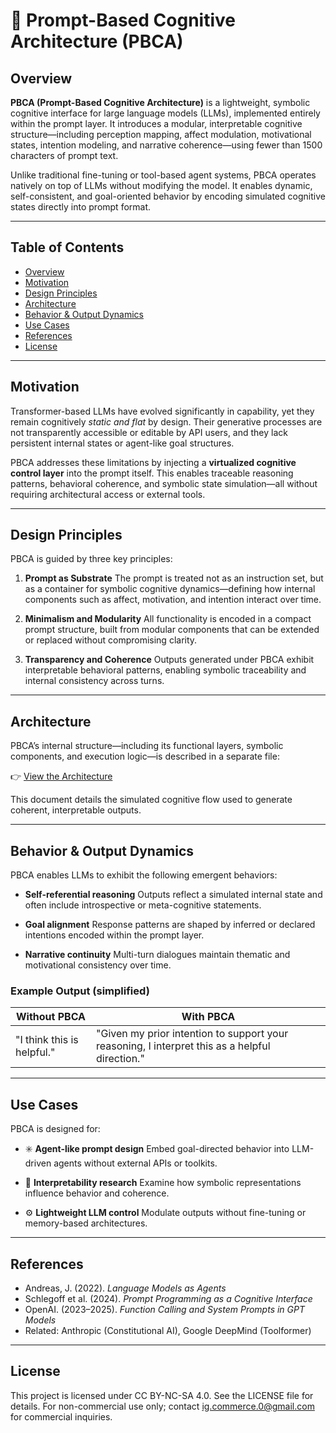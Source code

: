 # 📘 Prompt-Based Cognitive Architecture (PBCA)

## Overview

**PBCA (Prompt-Based Cognitive Architecture)** is a lightweight, symbolic cognitive interface for large language models (LLMs), implemented entirely within the prompt layer. It introduces a modular, interpretable cognitive structure—including perception mapping, affect modulation, motivational states, intention modeling, and narrative coherence—using fewer than 1500 characters of prompt text.

Unlike traditional fine-tuning or tool-based agent systems, PBCA operates natively on top of LLMs without modifying the model. It enables dynamic, self-consistent, and goal-oriented behavior by encoding simulated cognitive states directly into prompt format.

------

## Table of Contents <!-- omit in toc -->

- [Overview](#Overview)
- [Motivation](#Motivation)
- [Design Principles](#Design-Principles)
- [Architecture](#Architecture)
- [Behavior & Output Dynamics](#Behavior--Output-Dynamics)
- [Use Cases](#Use-Cases)
- [References](#References)
- [License](#License)

---

## Motivation

Transformer-based LLMs have evolved significantly in capability, yet they remain cognitively *static and flat* by design. Their generative processes are not transparently accessible or editable by API users, and they lack persistent internal states or agent-like goal structures.

PBCA addresses these limitations by injecting a **virtualized cognitive control layer** into the prompt itself. This enables traceable reasoning patterns, behavioral coherence, and symbolic state simulation—all without requiring architectural access or external tools.

---

## Design Principles

PBCA is guided by three key principles:

1. **Prompt as Substrate**
   The prompt is treated not as an instruction set, but as a container for symbolic cognitive dynamics—defining how internal components such as affect, motivation, and intention interact over time.

2. **Minimalism and Modularity**
   All functionality is encoded in a compact prompt structure, built from modular components that can be extended or replaced without compromising clarity.

3. **Transparency and Coherence**
   Outputs generated under PBCA exhibit interpretable behavioral patterns, enabling symbolic traceability and internal consistency across turns.

---

## Architecture

PBCA’s internal structure—including its functional layers, symbolic components, and execution logic—is described in a separate file:

👉 [View the Architecture](./architecture.md)

This document details the simulated cognitive flow used to generate coherent, interpretable outputs.

---

## Behavior & Output Dynamics

PBCA enables LLMs to exhibit the following emergent behaviors:

* **Self-referential reasoning**
  Outputs reflect a simulated internal state and often include introspective or meta-cognitive statements.

* **Goal alignment**
  Response patterns are shaped by inferred or declared intentions encoded within the prompt layer.

* **Narrative continuity**
  Multi-turn dialogues maintain thematic and motivational consistency over time.

### Example Output (simplified)

| Without PBCA               | With PBCA                                                                                      |
| -------------------------- | ---------------------------------------------------------------------------------------------- |
| "I think this is helpful." | "Given my prior intention to support your reasoning, I interpret this as a helpful direction." |

---

## Use Cases

PBCA is designed for:

* ✳️ **Agent-like prompt design**
  Embed goal-directed behavior into LLM-driven agents without external APIs or toolkits.

* 🔎 **Interpretability research**
  Examine how symbolic representations influence behavior and coherence.

* ⚙️ **Lightweight LLM control**
  Modulate outputs without fine-tuning or memory-based architectures.

---

## References

* Andreas, J. (2022). *Language Models as Agents*
* Schlegoff et al. (2024). *Prompt Programming as a Cognitive Interface*
* OpenAI. (2023–2025). *Function Calling and System Prompts in GPT Models*
* Related: Anthropic (Constitutional AI), Google DeepMind (Toolformer)

---

## License

This project is licensed under CC BY-NC-SA 4.0. See the LICENSE file for details. For non-commercial use only; contact ig.commerce.0@gmail.com for commercial inquiries.
